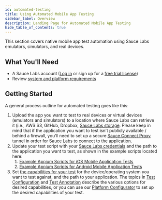 ```yaml
---
id: automated-testing
title: Using Automated Mobile App Testing
sidebar_label: Overview
description: Landing Page for Automated Mobile App Testing
hide_table_of_contents: true
---
```


This section covers native mobile app test automation using Sauce Labs emulators, simulators, and real devices.


## What You'll Need

* A Sauce Labs account ([Log in](https://accounts.saucelabs.com/am/XUI/#login/) or sign up for a [free trial license](https://saucelabs.com/sign-up))
* Review [system and platform requirements](/mobile-apps/supported-devices)

## Getting Started

A general process outline for automated testing goes like this:

1. Upload the app you want to test to real devices or virtual devices (emulators and simulators) to a location where Sauce Labs can retrieve it (i.e., AWS S3, GitHub, Dropbox, [Sauce Labs storage](/mobile-apps/app-storage). Please keep in mind that if the application you want to test isn't publicly available / behind a firewall, you'll need to set up a secure [Sauce Connect Proxy](/secure-connections/sauce-connect) tunnel in order for Sauce Labs to connect to the application.
2. Update your test script with your [Sauce Labs credentials](/basics/environment-variables) and the path to the application you want to test, as shown in the example scripts located here:
    1. [Example Appium Scripts for iOS Mobile Application Tests](/mobile-apps/automated-testing/appium)
    2. [Example Appium Scripts for Android Mobile Application Tests](/mobile-apps/automated-testing/appium)
3. Set [the capabilities for your test](/dev/test-configuration-options) for the device/operating system you want to test against, and the path to your application. The topics in [Test Configuration](/basics/test-config-annotation/test-config) and [Test Annotation](/basics/test-config-annotation/test-annotation) describe the various options for desired capabilities, or you can use our [Platform Configurator](https://saucelabs.com/platform/platform-configurator#/) to set up the desired capabilities of your test.
